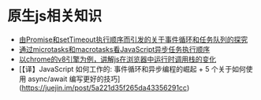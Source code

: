 # 原生js相关知识
- [由Promise和setTimeout执行顺序而引发的关于事件循环和任务队列的探究](https://www.zhihu.com/question/36972010)
- [通过microtasks和macrotasks看JavaScript异步任务执行顺序](http://tuobaye.com/2017/10/24/%E9%80%9A%E8%BF%87microtasks%E5%92%8Cmacrotasks%E7%9C%8BJavaScript%E5%BC%82%E6%AD%A5%E4%BB%BB%E5%8A%A1%E6%89%A7%E8%A1%8C%E9%A1%BA%E5%BA%8F/)
- [以chrome的v8引擎为例，讲解js在浏览器中运行时调用栈的变化](https://juejin.im/post/5a05b4576fb9a04519690d42)
- [【译】JavaScript 如何工作的: 事件循环和异步编程的崛起 + 5 个关于如何使用 async/await 编写更好的技巧] (https://juejin.im/post/5a221d35f265da43356291cc)
